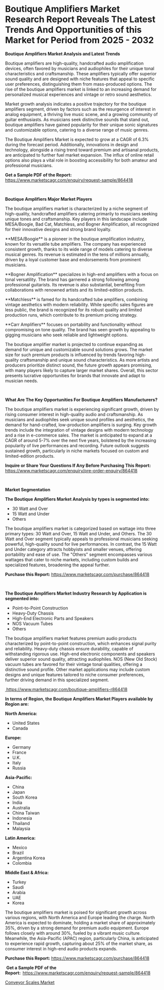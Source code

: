 <p><h1>Boutique Amplifiers Market Research Report Reveals The Latest Trends And Opportunities of this Market for Period from 2025 - 2032</h1></p><p><strong>Boutique Amplifiers Market Analysis and Latest Trends</strong></p>
<p><p>Boutique amplifiers are high-quality, handcrafted audio amplification devices, often favored by musicians and audiophiles for their unique tonal characteristics and craftsmanship. These amplifiers typically offer superior sound quality and are designed with niche features that appeal to specific user preferences, distinguishing them from mass-produced options. The rise of the boutique amplifiers market is linked to an increasing demand for personalized musical experiences and vintage or retro sound aesthetics.</p><p>Market growth analysis indicates a positive trajectory for the boutique amplifiers segment, driven by factors such as the resurgence of interest in analog equipment, a thriving live music scene, and a growing community of guitar enthusiasts. As musicians seek distinctive sounds that stand out, boutique amplifiers have gained popularity for their unique sonic signatures and customizable options, catering to a diverse range of music genres.</p><p>The Boutique Amplifiers Market is expected to grow at a CAGR of 6.3% during the forecast period. Additionally, innovations in design and technology, alongside a rising trend toward premium and artisanal products, are anticipated to further fuel market expansion. The influx of online retail options also plays a vital role in boosting accessibility for both amateur and professional musicians.</p></p>
<p><strong>Get a Sample PDF of the Report:&nbsp;</strong> <a href="https://www.marketscagr.com/enquiry/request-sample/864418?utm_campaign=3222&utm_medium=2&utm_source=Github&utm_content=ia&utm_term=10042025&utm_id=boutique-amplifiers">https://www.marketscagr.com/enquiry/request-sample/864418</a></p>
<p>&nbsp;</p>
<p><strong>Boutique Amplifiers Major Market Players</strong></p>
<p><p>The boutique amplifiers market is characterized by a niche segment of high-quality, handcrafted amplifiers catering primarily to musicians seeking unique tones and craftsmanship. Key players in this landscape include MESA/Boogie, Bad Cat, Matchless, and Bogner Amplification, all recognized for their innovative designs and strong brand loyalty.</p><p>**MESA/Boogie** is a pioneer in the boutique amplification industry, known for its versatile tube amplifiers. The company has experienced consistent growth, thanks to its wide range of models catering to diverse musical genres. Its revenue is estimated in the tens of millions annually, driven by a loyal customer base and endorsements from prominent musicians.</p><p>**Bogner Amplification** specializes in high-end amplifiers with a focus on tonal versatility. The brand has garnered a strong following among professional guitarists. Its revenue is also substantial, benefiting from collaborations with renowned artists and its limited-edition products.</p><p>**Matchless** is famed for its handcrafted tube amplifiers, combining vintage aesthetics with modern reliability. While specific sales figures are less public, the brand is recognized for its robust quality and limited production runs, which contribute to its premium pricing strategy.</p><p>**Carr Amplifiers** focuses on portability and functionality without compromising on tone quality. The brand has seen growth by appealing to gigging musicians who seek reliable and lightweight options.</p><p>The boutique amplifier market is projected to continue expanding as demand for unique and customizable sound solutions grows. The market size for such premium products is influenced by trends favoring high-quality craftsmanship and unique sound characteristics. As more artists and producers prioritize distinct sound, the future growth appears promising, with many players likely to capture larger market shares. Overall, this sector presents lucrative opportunities for brands that innovate and adapt to musician needs.</p></p>
<p>&nbsp;</p>
<p><strong>What Are The Key Opportunities For Boutique Amplifiers Manufacturers?</strong></p>
<p><p>The boutique amplifiers market is experiencing significant growth, driven by rising consumer interest in high-quality audio and craftsmanship. As musicians and audiophiles seek unique sound profiles and aesthetics, the demand for hand-crafted, low-production amplifiers is surging. Key growth trends include the integration of vintage designs with modern technology and a rise in e-commerce sales. The market is anticipated to expand at a CAGR of around 5-7% over the next five years, bolstered by the increasing popularity of live performances and recording. Future outlook suggests sustained growth, particularly in niche markets focused on custom and limited-edition products.</p></p>
<p><strong>Inquire or Share Your Questions If Any Before Purchasing This Report:</strong> <a href="https://www.marketscagr.com/enquiry/pre-order-enquiry/864418?utm_campaign=3222&utm_medium=2&utm_source=Github&utm_content=ia&utm_term=10042025&utm_id=boutique-amplifiers">https://www.marketscagr.com/enquiry/pre-order-enquiry/864418</a></p>
<p>&nbsp;</p>
<p><strong>Market Segmentation</strong></p>
<p><strong>The Boutique Amplifiers Market Analysis by types is segmented into:</strong></p>
<p><ul><li>30 Watt and Over</li><li>15 Watt and Under</li><li>Others</li></ul></p>
<p><p>The boutique amplifiers market is categorized based on wattage into three primary types: 30 Watt and Over, 15 Watt and Under, and Others. The 30 Watt and Over segment typically appeals to professional musicians seeking powerful, high-quality sound for live performances. In contrast, the 15 Watt and Under category attracts hobbyists and smaller venues, offering portability and ease of use. The "Others" segment encompasses various wattages that cater to niche markets, including custom builds and specialized features, broadening the appeal further.</p></p>
<p><strong>Purchase this Report:&nbsp;</strong><a href="https://www.marketscagr.com/purchase/864418?utm_campaign=3222&utm_medium=2&utm_source=Github&utm_content=ia&utm_term=10042025&utm_id=boutique-amplifiers">https://www.marketscagr.com/purchase/864418</a></p>
<p>&nbsp;</p>
<p><strong>The Boutique Amplifiers Market Industry Research by Application is segmented into:</strong></p>
<p><ul><li>Point-to-Point Construction</li><li>Heavy-Duty Chassis</li><li>High-End Electronic Parts and Speakers</li><li>NOS Vacuum Tubes</li><li>Others</li></ul></p>
<p><p>The boutique amplifiers market features premium audio products characterized by point-to-point construction, which enhances signal purity and reliability. Heavy-duty chassis ensure durability, capable of withstanding rigorous use. High-end electronic components and speakers deliver superior sound quality, attracting audiophiles. NOS (New Old Stock) vacuum tubes are favored for their vintage tonal qualities, offering a distinctive sound profile. Other market applications may include custom designs and unique features tailored to niche consumer preferences, further driving demand in this specialized segment.</p></p>
<p><a href="https://www.marketscagr.com/boutique-amplifiers-r864418?utm_campaign=3222&utm_medium=2&utm_source=Github&utm_content=ia&utm_term=10042025&utm_id=boutique-amplifiers">&nbsp;https://www.marketscagr.com/boutique-amplifiers-r864418</a></p>
<p><strong>In terms of Region, the Boutique Amplifiers Market Players available by Region are:</strong></p>
<p>
    <p> <strong> North America: </strong>
        <ul>
            <li>United States</li>
            <li>Canada</li>
        </ul>
        </p> 
    <p> <strong> Europe: </strong>
        <ul>
            <li>Germany</li>
            <li>France</li>
            <li>U.K.</li>
            <li>Italy</li>
            <li>Russia</li>
        </ul>
        </p> 
    <p> <strong> Asia-Pacific: </strong>
        <ul>
            <li>China</li>
            <li>Japan</li>
            <li>South Korea</li>
            <li>India</li>
            <li>Australia</li>
            <li>China Taiwan</li>
            <li>Indonesia</li>
            <li>Thailand</li>
            <li>Malaysia</li>
        </ul>
        </p> 
    <p> <strong> Latin America: </strong>
        <ul>
            <li>Mexico</li>
            <li>Brazil</li>
            <li>Argentina Korea</li>
            <li>Colombia</li>
        </ul>
        </p> 
    <p> <strong> Middle East & Africa: </strong>
        <ul>
            <li>Turkey</li>
            <li>Saudi</li>
            <li>Arabia</li>
            <li>UAE</li>
            <li>Korea</li>
        </ul>
    </p>
    </p>
<p><p>The boutique amplifiers market is poised for significant growth across various regions, with North America and Europe leading the charge. North America is expected to dominate, holding a market share of approximately 35%, driven by a strong demand for premium audio equipment. Europe follows closely with around 30%, fueled by a vibrant music culture. Meanwhile, the Asia-Pacific (APAC) region, particularly China, is anticipated to experience rapid growth, capturing about 25% of the market share, as consumer interest in high-end audio products expands.</p></p>
<p><strong>Purchase this Report: </strong><a href="https://www.marketscagr.com/purchase/864418?utm_campaign=3222&utm_medium=2&utm_source=Github&utm_content=ia&utm_term=10042025&utm_id=boutique-amplifiers">https://www.marketscagr.com/purchase/864418</a></p>
<p>&nbsp;<strong>Get a Sample PDF of the Report:&nbsp;&nbsp;</strong><a href="https://www.marketscagr.com/enquiry/request-sample/864418?utm_campaign=3222&utm_medium=2&utm_source=Github&utm_content=ia&utm_term=10042025&utm_id=boutique-amplifiers">https://www.marketscagr.com/enquiry/request-sample/864418</a></p>
<p><strong></strong></p>
<p><p><a href="https://github.com/chikenmhamdi/Market-Research-Report-List-1/blob/main/conveyor-scales-market.md?utm_campaign=3222&utm_medium=2&utm_source=Github&utm_content=ia&utm_term=10042025&utm_id=boutique-amplifiers">Conveyor Scales Market</a></p></p>